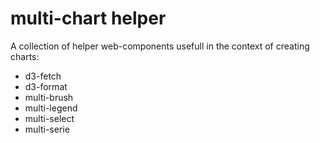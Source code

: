# multi-chart helper

A collection of helper web-components usefull in the context of creating charts: 

- d3-fetch
- d3-format
- multi-brush 
- multi-legend
- multi-select
- multi-serie

